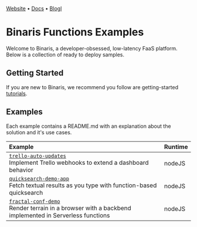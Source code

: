 [Website](http://www.binaris.com) • [Docs](https://dev.binaris.com/) • [Blogl](https://blog.binaris.com/)

# Binaris Functions Examples

Welcome to Binaris, a developer-obsessed, low-latency FaaS platform. Below is a collection of ready to deploy samples.

## Getting Started

If you are new to Binaris, we recommend you follow are getting-started [tutorials](https://dev.binaris.com/).

## Examples

Each example contains a README.md with an explanation about the solution and it's use cases.

| Example | Runtime  |
|:--------------------------- |:-----|
| [`trello-auto-updates`](trello-auto-updates) <br/> Implement Trello webhooks to extend a dashboard behavior | nodeJS |
| [`quicksearch-demo-app`](quicksearch-demo-app) <br/> Fetch textual results as you type with function-based quicksearch | nodeJS |
| [`fractal-conf-demo`](trello-auto-updates) <br/> Render terrain in a browser with a backbend implemented in Serverless functions | nodeJS |
